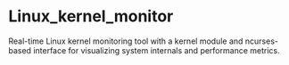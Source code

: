 # Linux_kernel_monitor
Real-time Linux kernel monitoring tool with a kernel module and ncurses-based interface for visualizing system internals and performance metrics.
